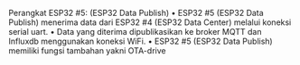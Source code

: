 Perangkat ESP32 #5: (ESP32 Data Publish)
   •    ESP32 #5 (ESP32 Data Publish) menerima data dari ESP32 #4 (ESP32 Data Center) melalui koneksi serial uart.
   •    Data yang diterima dipublikasikan ke broker MQTT dan Influxdb menggunakan koneksi WiFi.
   •    ESP32 #5 (ESP32 Data Publish) memiliki fungsi tambahan yakni OTA-drive
